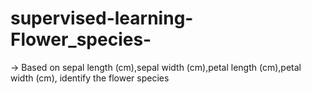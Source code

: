 # supervised-learning-Flower_species-
-> Based on sepal length (cm),sepal width (cm),petal length (cm),petal width (cm), identify the flower species
